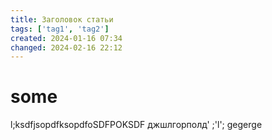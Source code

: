 ```yaml
---
title: Заголовок статьи
tags: ['tag1', 'tag2']
created: 2024-01-16 07:34
changed: 2024-02-16 22:12
---
```

# some
l;ksdfjsopdfksopdfoSDFPOKSDF
джшлгорполд'
;'l';
gegerge
